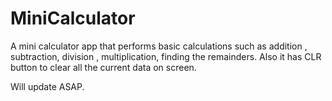 # MiniCalculator
A mini calculator app that performs basic calculations such as addition , subtraction, division , multiplication, finding the remainders.
Also it has CLR button to clear all the current data on screen.

Will update ASAP.
